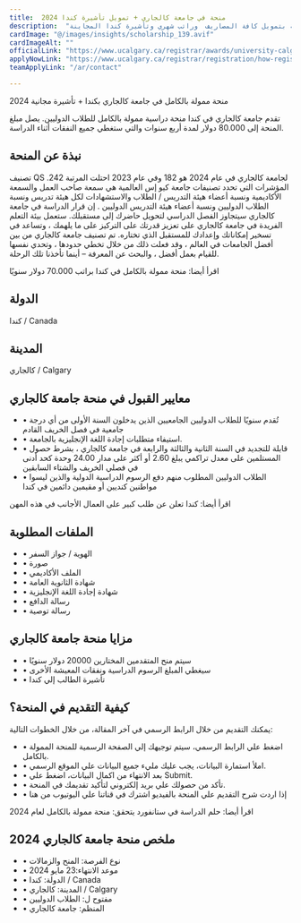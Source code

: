 ```yaml
---
title:  منحة في جامعة كالجاري + تمويل تأشيرة كندا 2024 
description:  "منحة ممولة بالكامل مقدمة من جامعة كالجاري الكندية للدراسة بتمويل كافة المصاريف  وراتب شهري وتأشيرة كندا المجاينة." 
cardImage: "@/images/insights/scholarship_139.avif" 
cardImageAlt: "" 
officialLink: "https://www.ucalgary.ca/registrar/awards/university-calgary-international-entrance-scholarship" 
applyNowLink: "https://www.ucalgary.ca/registrar/registration/how-register" 
teamApplyLink: "/ar/contact"

---
```


منحة ممولة بالكامل في جامعة كالجاري بكندا + تأشيرة مجانية 2024

تقدم جامعة كالجاري في كندا منحة دراسية ممولة بالكامل للطلاب الدوليين. يصل مبلغ المنحة إلى 80.000 دولار لمدة أربع سنوات والتي ستغطي جميع النفقات أثناء الدراسة.

## نبذة عن المنحة

تصنيف QS لجامعة كالجاري في عام 2024 هو 182 وفي عام 2023 احتلت المرتبة 242. المؤشرات التي تحدد تصنيفات جامعة كيو إس العالمية هي سمعة صاحب العمل والسمعة الأكاديمية ونسبة أعضاء هيئة التدريس / الطلاب والاستشهادات لكل هيئة تدريس ونسبة الطلاب الدوليين ونسبة أعضاء هيئة التدريس الدوليين . إن قرار الدراسة في جامعة كالجاري سيتجاوز الفصل الدراسي لتحويل حاضرك إلى مستقبلك. ستعمل بيئة التعلم الفريدة في جامعة كالجاري على تعزيز قدرتك على التركيز على ما يلهمك ، وتساعد في تسخير إمكاناتك وإعدادك للمستقبل الذي تختاره. تم تصنيف جامعة كالجاري من بين أفضل الجامعات في العالم ، وقد فعلت ذلك من خلال تخطي حدودها ، وتحدي نفسها للقيام بعمل أفضل ، والبحث عن المعرفة – أينما تأخذنا تلك الرحلة.

اقرأ أيضا: منحة ممولة بالكامل في كندا براتب 70.000 دولار سنويًا

## الدولة

كندا / Canada

## المدينة

كالجاري / Calgary

## معايير القبول في منحة جامعة كالجاري

- • تُقدم سنويًا للطلاب الدوليين الجامعيين الذين يدخلون السنة الأولى من أي درجة جامعية في فصل الخريف القادم
- • استيفاء متطلبات إجادة اللغة الإنجليزية بالجامعة.
- • قابلة للتجديد في السنة الثانية والثالثة والرابعة في جامعة كالجاري ، بشرط حصول المستلمين على معدل تراكمي يبلغ 2.60 أو أكثر على مدار 24.00 وحدة كحد أدنى في فصلي الخريف والشتاء السابقين
- • الطلاب الدوليين المطلوب منهم دفع الرسوم الدراسية الدولية والذين ليسوا مواطنين كنديين أو مقيمين دائمين في كندا

اقرأ أيضا: كندا تعلن عن طلب كبير على العمال الأجانب في هذه المهن

## الملفات المطلوبة

- • الهوية / جواز السفر
- • صورة
- • الملف الأكاديمي
- • شهادة الثانوية العامة
- • شهادة إجادة اللغة الإنجليزية
- • رسالة الدافع
- • رسالة توصية

## مزايا منحة جامعة كالجاري

- • سيتم منح المتقدمين المختارين 20000 دولار سنويًا
- • سيغطي المبلغ الرسوم الدراسية ونفقات المعيشة الأخرى
- • تأشيرة الطالب إلي كندا

## كيفية التقديم في المنحة؟

يمكنك التقديم من خلال الرابط الرسمي في آخر المقالة، من خلال الخطوات التالية:

- • اضغط علي الرابط الرسمي، سيتم توجيهك إلي الصفحة الرسمية للمنحة الممولة بالكامل.
- • املأ استمارة البيانات، يجب عليك مليء جميع البيانات علي الموقع الرسمي.
- • بعد الانتهاء من اكمال البيانات، اضغط علي Submit.
- • تأكد من حصولك علي بريد إلكتروني لتأكيد تقديمك في المنحة.
- • إذا اردت شرح التقديم علي المنحة بالفيديو اشترك في قناتنا علي اليوتيوب من هنا

اقرأ أيضا: حلم الدراسة في ستانفورد يتحقق: منحة ممولة بالكامل لعام 2024

## ملخص منحة جامعة كالجاري 2024

- • نوع الفرصة: المنح والزمالات
- • موعد الانتهاء:23 مايو 2024
- • الدولة: كندا / Canada
- • المدينة: كالجاري / Calgary
- • مفتوح ل: الطلاب الدوليين
- • المنظم: جامعة كالجاري

